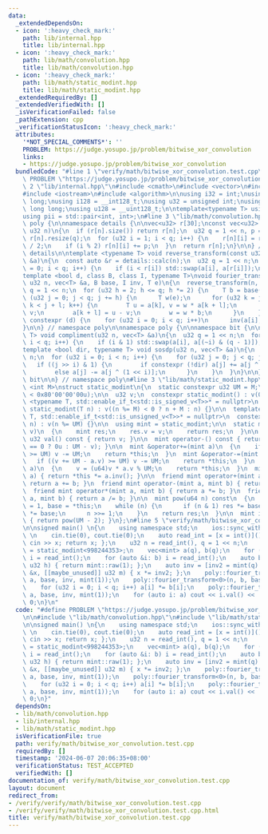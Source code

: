 ```yaml
---
data:
  _extendedDependsOn:
  - icon: ':heavy_check_mark:'
    path: lib/internal.hpp
    title: lib/internal.hpp
  - icon: ':heavy_check_mark:'
    path: lib/math/convolution.hpp
    title: lib/math/convolution.hpp
  - icon: ':heavy_check_mark:'
    path: lib/math/static_modint.hpp
    title: lib/math/static_modint.hpp
  _extendedRequiredBy: []
  _extendedVerifiedWith: []
  _isVerificationFailed: false
  _pathExtension: cpp
  _verificationStatusIcon: ':heavy_check_mark:'
  attributes:
    '*NOT_SPECIAL_COMMENTS*': ''
    PROBLEM: https://judge.yosupo.jp/problem/bitwise_xor_convolution
    links:
    - https://judge.yosupo.jp/problem/bitwise_xor_convolution
  bundledCode: "#line 1 \"verify/math/bitwise_xor_convolution.test.cpp\"\n#define\
    \ PROBLEM \"https://judge.yosupo.jp/problem/bitwise_xor_convolution\"\n\n#line\
    \ 2 \"lib/internal.hpp\"\n#include <cmath>\n#include <vector>\n#include <cstring>\n\
    #include <iostream>\n#include <algorithm>\n\nusing i32 = int;\nusing i64 = long\
    \ long;\nusing i128 = __int128_t;\nusing u32 = unsigned int;\nusing u64 = unsigned\
    \ long long;\nusing u128 = __uint128_t;\n\ntemplate<typename T> using vec = std::vector<T>;\n\
    using pii = std::pair<int, int>;\n#line 3 \"lib/math/convolution.hpp\"\n\nnamespace\
    \ poly {\n\nnamespace details {\n\nvec<u32> r[30];\nconst vec<u32> &calc(const\
    \ u32 n)\n{\n  if (r[n].size()) return r[n];\n  u32 q = 1 << n, p = q / 2;\n \
    \ r[n].resize(q);\n  for (u32 i = 1; i < q; i++) {\n    r[n][i] = r[n][i / 2]\
    \ / 2;\n    if (i % 2) r[n][i] += p;\n  }\n  return r[n];\n}\n\n} // namespace\
    \ details\n\ntemplate <typename T> void reverse_transform(const u32 n, vec<T>\
    \ &a)\n{\n  const auto &r = details::calc(n);\n  u32 q = 1 << n;\n  for (u32 i\
    \ = 0; i < q; i++) {\n    if (i < r[i]) std::swap(a[i], a[r[i]]);\n  }\n}\n\n\
    template <bool d, class B, class I, typename T>\nvoid fourier_transform(const\
    \ u32 n, vec<T> &a, B base, I inv, T e)\n{\n  reverse_transform(n, a);\n  u32\
    \ q = 1 << n;\n  for (u32 h = 2; h <= q; h *= 2) {\n    T b = base(h);\n    for\
    \ (u32 j = 0; j < q; j += h) {\n      T w(e);\n      for (u32 k = j, l = h / 2;\
    \ k < j + l; k++) {\n        T u = a[k], v = w * a[k + l];\n        a[k] = u +\
    \ v;\n        a[k + l] = u - v;\n        w = w * b;\n      }\n    }\n  }\n  if\
    \ constexpr (d) {\n    for (u32 i = 0; i < q; i++)\n      inv(a[i], q);\n  }\n\
    }\n\n} // namespace poly\n\nnamespace poly {\n\nnamespace bit {\n\ntemplate <typename\
    \ T> void compliment(u32 n, vec<T> &a)\n{\n  u32 q = 1 << n;\n  for (u32 i = 0;\
    \ i < q; i++) {\n    if (i & 1) std::swap(a[i], a[(~i) & (q - 1)]);\n  }\n}\n\n\
    template <bool dir, typename T> void sosdp(u32 n, vec<T> &a)\n{\n  u32 q = 1 <<\
    \ n;\n  for (u32 i = 0; i < n; i++) {\n    for (u32 j = 0; j < q; j++) {\n   \
    \   if ((j >> i) & 1) {\n        if constexpr (!dir) a[j] += a[j ^ (1 << i)];\n\
    \        else a[j] -= a[j ^ (1 << i)];\n      }\n    }\n  }\n}\n\n} // namespace\
    \ bit\n\n} // namespace poly\n#line 3 \"lib/math/static_modint.hpp\"\n\ntemplate\
    \ <int M>\nstruct static_modint\n{\n  static constexpr u32 UM = M;\n  static_assert(UM\
    \ < 0x80'00'00'00u);\n\n  u32 v;\n  constexpr static_modint() : v(0) {}\n\n  template\
    \ <typename T, std::enable_if_t<std::is_signed_v<T>>* = nullptr>\n  constexpr\
    \ static_modint(T n) : v((n %= M) < 0 ? n + M : n) {}\n\n  template <typename\
    \ T, std::enable_if_t<std::is_unsigned_v<T>>* = nullptr>\n  constexpr static_modint(T\
    \ n) : v(n %= UM) {}\n\n  using mint = static_modint;\n\n  static mint raw(u32\
    \ v)\n  {\n    mint res;\n    res.v = v;\n    return res;\n  }\n\n  constexpr\
    \ u32 val() const { return v; }\n\n  mint operator-() const { return mint::raw(v\
    \ == 0 ? 0u : UM - v); }\n\n  mint &operator+=(mint a)\n  {\n    if ((v += a.v)\
    \ >= UM) v -= UM;\n    return *this;\n  }\n  mint &operator-=(mint a)\n  {\n \
    \   if ((v += UM - a.v) >= UM) v -= UM;\n    return *this;\n  }\n  mint &operator*=(mint\
    \ a)\n  {\n    v = (u64)v * a.v % UM;\n    return *this;\n  }\n  mint &operator/=(mint\
    \ a) { return *this *= a.inv(); }\n\n  friend mint operator+(mint a, mint b) {\
    \ return a += b; }\n  friend mint operator-(mint a, mint b) { return a -= b; }\n\
    \  friend mint operator*(mint a, mint b) { return a *= b; }\n  friend mint operator/(mint\
    \ a, mint b) { return a /= b; }\n\n  mint pow(u64 n) const\n  {\n    mint res\
    \ = 1, base = *this;\n    while (n) {\n      if (n & 1) res *= base;\n      base\
    \ *= base;\n      n >>= 1;\n    }\n    return res;\n  }\n\n  mint inv() const\
    \ { return pow(UM - 2); }\n};\n#line 5 \"verify/math/bitwise_xor_convolution.test.cpp\"\
    \n\nsigned main() \n{\n    using namespace std;\n    ios::sync_with_stdio(false);\
    \ \n    cin.tie(0), cout.tie(0);\n    auto read_int = [x = int()]() mutable {\
    \ cin >> x; return x; };\n    u32 n = read_int(), q = 1 << n;\n    using mint\
    \ = static_modint<998244353>;\n    vec<mint> a(q), b(q);\n    for (auto &i: a)\
    \ i = read_int();\n    for (auto &i: b) i = read_int();\n    auto base = []([[maybe_unused]]\
    \ u32 h) { return mint::raw(1); };\n    auto inv = [inv2 = mint(q).inv()](mint\
    \ &x, [[maybe_unused]] u32 m) { x *= inv2; };\n    poly::fourier_transform<0>(n,\
    \ a, base, inv, mint(1));\n    poly::fourier_transform<0>(n, b, base, inv, mint(1));\n\
    \    for (u32 i = 0; i < q; i++) a[i] *= b[i];\n    poly::fourier_transform<1>(n,\
    \ a, base, inv, mint(1));\n    for (auto i: a) cout << i.val() << ' ';\n    return\
    \ 0;\n}\n"
  code: "#define PROBLEM \"https://judge.yosupo.jp/problem/bitwise_xor_convolution\"\
    \n\n#include \"lib/math/convolution.hpp\"\n#include \"lib/math/static_modint.hpp\"\
    \n\nsigned main() \n{\n    using namespace std;\n    ios::sync_with_stdio(false);\
    \ \n    cin.tie(0), cout.tie(0);\n    auto read_int = [x = int()]() mutable {\
    \ cin >> x; return x; };\n    u32 n = read_int(), q = 1 << n;\n    using mint\
    \ = static_modint<998244353>;\n    vec<mint> a(q), b(q);\n    for (auto &i: a)\
    \ i = read_int();\n    for (auto &i: b) i = read_int();\n    auto base = []([[maybe_unused]]\
    \ u32 h) { return mint::raw(1); };\n    auto inv = [inv2 = mint(q).inv()](mint\
    \ &x, [[maybe_unused]] u32 m) { x *= inv2; };\n    poly::fourier_transform<0>(n,\
    \ a, base, inv, mint(1));\n    poly::fourier_transform<0>(n, b, base, inv, mint(1));\n\
    \    for (u32 i = 0; i < q; i++) a[i] *= b[i];\n    poly::fourier_transform<1>(n,\
    \ a, base, inv, mint(1));\n    for (auto i: a) cout << i.val() << ' ';\n    return\
    \ 0;\n}"
  dependsOn:
  - lib/math/convolution.hpp
  - lib/internal.hpp
  - lib/math/static_modint.hpp
  isVerificationFile: true
  path: verify/math/bitwise_xor_convolution.test.cpp
  requiredBy: []
  timestamp: '2024-06-07 20:06:35+08:00'
  verificationStatus: TEST_ACCEPTED
  verifiedWith: []
documentation_of: verify/math/bitwise_xor_convolution.test.cpp
layout: document
redirect_from:
- /verify/verify/math/bitwise_xor_convolution.test.cpp
- /verify/verify/math/bitwise_xor_convolution.test.cpp.html
title: verify/math/bitwise_xor_convolution.test.cpp
---
```

